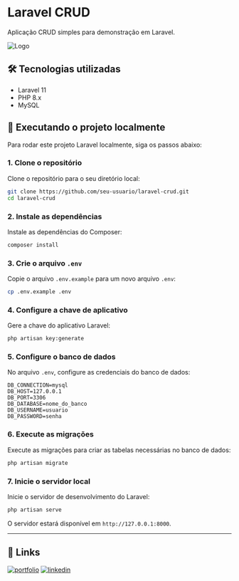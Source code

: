 # Laravel CRUD

Aplicação CRUD simples para demonstração em Laravel.

![Logo](https://mazer.dev/pt-br/laravel/b1-curso/laravel-framework-o-que-e/featured-laravel-logo.png)

## 🛠️ Tecnologias utilizadas

-   Laravel 11
-   PHP 8.x
-   MySQL

## 🚀 Executando o projeto localmente

Para rodar este projeto Laravel localmente, siga os passos abaixo:

### 1. **Clone o repositório**

Clone o repositório para o seu diretório local:

```bash
git clone https://github.com/seu-usuario/laravel-crud.git
cd laravel-crud
```

### 2. **Instale as dependências**

Instale as dependências do Composer:

```bash
composer install
```

### 3. **Crie o arquivo `.env`**

Copie o arquivo `.env.example` para um novo arquivo `.env`:

```bash
cp .env.example .env
```

### 4. **Configure a chave de aplicativo**

Gere a chave do aplicativo Laravel:

```bash
php artisan key:generate
```

### 5. **Configure o banco de dados**

No arquivo `.env`, configure as credenciais do banco de dados:

```env
DB_CONNECTION=mysql
DB_HOST=127.0.0.1
DB_PORT=3306
DB_DATABASE=nome_do_banco
DB_USERNAME=usuario
DB_PASSWORD=senha
```

### 6. **Execute as migrações**

Execute as migrações para criar as tabelas necessárias no banco de dados:

```bash
php artisan migrate
```

### 7. **Inicie o servidor local**

Inicie o servidor de desenvolvimento do Laravel:

```bash
php artisan serve
```

O servidor estará disponível em `http://127.0.0.1:8000`.

---

## 🔗 Links

[![portfolio](https://img.shields.io/badge/portfolio-000?style=for-the-badge&logo=ko-fi&logoColor=white)](https://doge-dev.vercel.app/)
[![linkedin](https://img.shields.io/badge/linkedin-0A66C2?style=for-the-badge&logo=linkedin&logoColor=white)](https://www.linkedin.com/in/educg550/)

